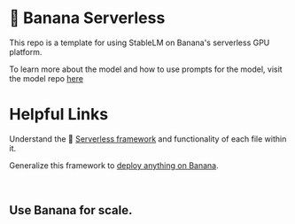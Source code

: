 
# 🍌 Banana Serverless

This repo is a template for using StableLM on Banana's serverless GPU platform. 

To learn more about the model and how to use prompts for the model, visit the model repo [here](https://github.com/stability-AI/stableLM/)

# Helpful Links
Understand the 🍌 [Serverless framework](https://docs.banana.dev/banana-docs/core-concepts/inference-server/serverless-framework) and functionality of each file within it.

Generalize this framework to [deploy anything on Banana](https://docs.banana.dev/banana-docs/resources/how-to-serve-anything-on-banana).


<br>

## Use Banana for scale.
